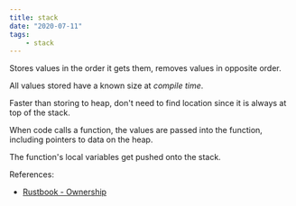 ```yaml
---
title: stack
date: "2020-07-11"
tags:
    - stack
---
```


Stores values in the order it gets them, removes values in opposite order.

All values stored have a known size at *compile time*.

Faster than storing to heap, don't need to find location since it is always at top of the stack.

When code calls a function, the values are passed into the function, including pointers to data on the heap.

The function's local variables get pushed onto the stack.

References:
- [Rustbook - Ownership](https://doc.rust-lang.org/book/ch04-01-what-is-ownership.html)
